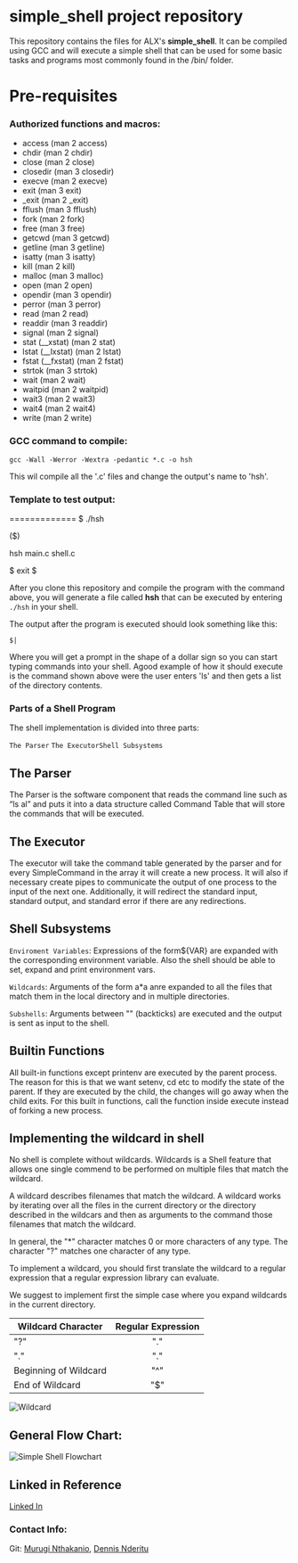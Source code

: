 simple_shell project repository
===============================

This repository contains the files for ALX's **simple_shell**. It can be compiled using GCC and will execute a simple shell that can be used for some basic tasks and programs most commonly found in the /bin/ folder.

# Pre-requisites

### Authorized functions and macros:
- access (man 2 access)
- chdir (man 2 chdir)
- close (man 2 close)
- closedir (man 3 closedir)
- execve (man 2 execve)
- exit (man 3 exit)
- _exit (man 2 _exit)
- fflush (man 3 fflush)
- fork (man 2 fork)
- free (man 3 free)
- getcwd (man 3 getcwd)
- getline (man 3 getline)
- isatty (man 3 isatty)
- kill (man 2 kill)
- malloc (man 3 malloc)
- open (man 2 open)
- opendir (man 3 opendir)
- perror (man 3 perror)
- read (man 2 read)
- readdir (man 3 readdir)
- signal (man 2 signal)
- stat (__xstat) (man 2 stat)
- lstat (__lxstat) (man 2 lstat)
- fstat (__fxstat) (man 2 fstat)
- strtok (man 3 strtok)
- wait (man 2 wait)
- waitpid (man 2 waitpid)
- wait3 (man 2 wait3)
- wait4 (man 2 wait4)
- write (man 2 write)

### GCC command to compile:
`
gcc -Wall -Werror -Wextra -pedantic *.c -o hsh
`

This wil compile all the '.c' files and change the output's name to 'hsh'.

### Template to test output:
=============
$ ./hsh

($) 

hsh main.c shell.c

$ exit
$


After you clone this repository and compile the program with the command above, you will generate a file called **hsh** that can be executed by entering  ```./hsh``` in your shell.

The output after the program is executed should look something like this:
```
$|
```
Where you will get a prompt in the shape of a dollar sign so you can start typing commands into your shell.  Agood example of how it should execute is the command shown above were the user enters 'ls' and then gets a list of the directory contents.

### Parts of a Shell Program

The shell implementation is divided into three parts: ​

`The Parser`​
`The Executor`​
`Shell Subsystems`

## The Parser

The Parser is the software component that reads the command line such as “ls ­al” and puts it into a data structure called Command Table ​that will store the commands that will be executed.

## The Executor

The executor will take the command table generated by the parser and for every SimpleCommand in the array it will create a new process. It will also if necessary create pipes to communicate the output of one process to the input of the next one. Additionally, it will redirect the standard input, standard output, and standard error if there are any redirections.

## Shell Subsystems

`Enviroment Variables`: Expressions of the form${VAR} are expanded with the corresponding environment variable. Also the shell should be able to set, expand and print environment vars.

`Wildcards`: Arguments of the form a*a anre expanded to all the files that match them in the local directory and in multiple directories.

`Subshells`: Arguments between "" (backticks) are executed and the output is sent as input to the shell.

## Builtin Functions

All built-in functions except printenv are executed by the parent process. The reason for this is that we want setenv, cd etc to modify the state of the parent. If they are executed by the child, the changes will go away when the child exits. For this built in functions, call the function inside execute instead of forking a new process.

## Implementing the wildcard in shell
No shell is complete without wildcards. Wildcards is a Shell feature that allows one single commend
to be performed on multiple files that match the wildcard.

A wildcard describes filenames that match the wildcard. A wildcard works by iterating over all
the files in the current directory or the directory described in the wildcars and then as
arguments to the command those filenames that match the wildcard.

In general, the "*" character matches 0 or more characters of any type. The character "?"
matches one character of any type.

To implement a wildcard, you should first translate the wildcard to a regular expression that a
regular expression library can evaluate.

We suggest to implement first the simple case where you expand wildcards in the current directory.

| Wildcard Character | Regular Expression |
|--------------------|:------------------:|
|          "?"       |         "."        |
|          "."       |         "\."       |
|Beginning of Wildcard |       "^"        |
|End of Wildcard      |        "$"        |

![Wildcard](wildcard.png)

## General Flow Chart:
![Simple Shell Flowchart](flowchart.png)

## Linked in Reference

[Linked In](https://link-url-here.org)

### Contact Info:

Git: [Murugi Nthakanio](https://github.com/codebyrugi), [Dennis Nderitu](https://github.com/dennisnderitu254)